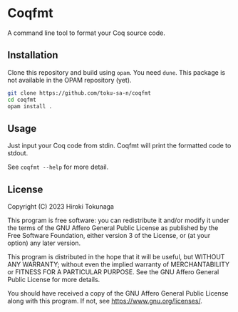 # Coqfmt

A command line tool to format your Coq source code.

## Installation

Clone this repository and build using `opam`. You need `dune`. This package is not available in the OPAM repository (yet).

```sh
git clone https://github.com/toku-sa-n/coqfmt
cd coqfmt
opam install .
```

## Usage

Just input your Coq code from stdin. Coqfmt will print the formatted code to stdout.

See `coqfmt --help` for more detail.

## License

Copyright (C) 2023 Hiroki Tokunaga

This program is free software: you can redistribute it and/or modify it under the terms of the GNU Affero General Public License as published by the Free Software Foundation, either version 3 of the License, or (at your option) any later version.

This program is distributed in the hope that it will be useful, but WITHOUT ANY WARRANTY; without even the implied warranty of MERCHANTABILITY or FITNESS FOR A PARTICULAR PURPOSE. See the GNU Affero General Public License for more details.

You should have received a copy of the GNU Affero General Public License along with this program. If not, see <https://www.gnu.org/licenses/>.
